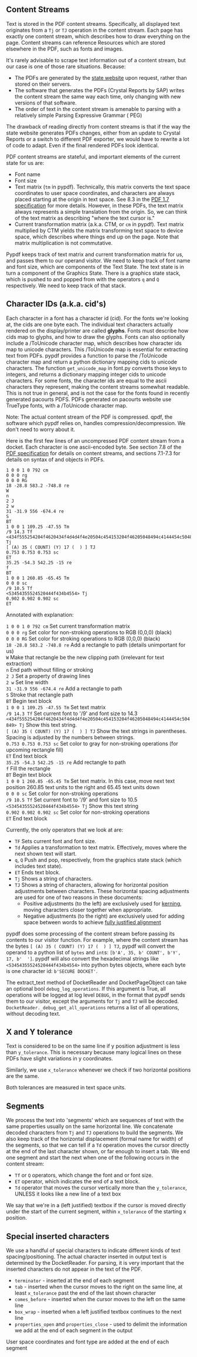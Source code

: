Content Streams
---
Text is stored in the PDF content streams. 
Specifically, all displayed text originates from a `Tj` or `TJ` operation in the content stream.
Each page has exactly one content stream, which describes how to draw everything on the page. 
Content streams can reference Resources which are stored elsewhere in the PDF, such as fonts and images.

It's rarely advisable to scrape text information out of a content stream, but our case is one of those rare situations.
Because:

- The PDFs are generated by the [state website] upon request, rather than stored on their servers.
- The software that generates the PDFs (Crystal Reports by SAP) writes the content stream the same way each time,
  only changing with new versions of that software.
- The order of text in the content stream is amenable to parsing with a relatively simple Parsing Expressive Grammar (
  PEG)

The drawback of reading directly from content streams is that if the way the state website generates PDFs changes,
either from an update to Crystal Reports or a switch to different PDF exporter, we would have to rewrite a lot of code
to adapt.
Even if the final rendered PDFs look identical.

[state website]: https://ujsportal.pacourts.us/CaseSearch

PDF content streams are stateful, and important elements of the current state for us are:

- Font name
- Font size
- Text matrix (`tm` in pypdf). Technically, this matrix converts the text space coordinates to user space coordinates,
  and characters are always placed starting at the origin in text space. See 8.3 in the [PDF 1.7 specification][PDF] for
  more details.
  However, in these PDFs, the text matrix always represents a simple translation from the origin. So, we can think of
  the text matrix as describing "where the text cursor is."
- Current transformation matrix (a.k.a. CTM, or `cm` in pypdf).
  Text matrix multiplied by CTM yields the matrix transforming text space to device space,
  which describes where things end up on the page. Note that matrix multiplication is not commutative.

Pypdf keeps track of text matrix and current transformation matrix for us, and passes them to our operand visitor.
We need to keep track of font name and font size, which are components of the Text State.
The text state is in turn a component of the Graphics State.
There is a graphics state stack, which is pushed to and popped from with the operators `q` and `Q` respectively.
We need to keep track of that stack.



Character IDs (a.k.a. cid's)
---
Each character in a font has a character id (cid). For the fonts we're looking at, the cids are one byte each.
The individual text characters actually rendered on the display/printer are called **glyphs**.
Fonts must describe how cids map to glyphs, and how to draw the glyphs. 
Fonts can also optionally include a /ToUnicode character map, which describes how character ids map to unicode characters.
This /ToUnicode map is essential for extracting text from PDFs. 
pypdf provides a function to parse the /ToUnicode character map and return a python dictionary mapping cids to unicode characters. 
The function `get_unicode_map` in font.py converts those keys to integers, and returns a dictionary mapping integer cids to unicode characters.
For some fonts, the character ids are equal to the ascii characters they represent, making the content streams somewhat readable.
This is not true in general, and is not the case for the fonts found in recently generated pacourts PDFS.
PDFs generated on pacourts website use TrueType fonts, with a /ToUnicode character map.

Note: The actual content stream of the PDF is compressed.
qpdf, the software which pypdf relies on, handles compression/decompression.
We don't need to worry about it.

Here is the first few lines of an uncompressed PDF content stream from a docket. Each character is one ascii-encoded
byte.
See section 7.8 of the [PDF specification][PDF] for details on content streams,
and sections 7.1-7.3 for details on syntax of and objects in PDFs.

```text
1 0 0 1 0 792 cm
0 0 0 rg
0 0 0 RG
18 -28.8 583.2 -748.8 re
W
n
2 J
2 w
31 -31.9 556 -674.4 re
S
BT
1 0 0 1 109.25 -47.55 Tm
/9 14.3 Tf
<434f555254204f4620434f4d4d4f4e20504c454153204f46205048494c4144454c504849> Tj
[ (A) 35 ( COUNT) (Y) 17 (  ) ] TJ
0.753 0.753 0.753 sc
ET
35.25 -54.3 542.25 -15 re
f
BT
1 0 0 1 260.85 -65.45 Tm
0 0 0 sc
/9 10.5 Tf
<53454355524520444f434b4554> Tj
0.902 0.902 0.902 sc
ET
```
Annotated with explanation:

`1 0 0 1 0 792 cm` Set current transformation matrix \
`0 0 0 rg` Set color for non-stroking operations to RGB (0,0,0) (black)\
`0 0 0 RG` Set color for stroking operations to RGB (0,0,0) (black)\
`18 -28.8 583.2 -748.8 re` Add a rectangle to path (details unimportant for us) \
`W` Make that rectangle be the new clipping path (irrelevant for text extraction)\
`n` End path without filling or stroking\
`2 J` Set a property of drawing lines\
`2 w` Set line width\
`31 -31.9 556 -674.4 re` Add a rectangle to path\
`S` Stroke that rectangle path\
`BT` Begin text block\
`1 0 0 1 109.25 -47.55 Tm` Set text matrix\
`/9 14.3 Tf` Set current font to '/9' and font size to 14.3\
`<434f555254204f4620434f4d4d4f4e20504c454153204f46205048494c4144454c504849> Tj` Show this text string.\
`[ (A) 35 ( COUNT) (Y) 17 (  ) ] TJ` Show the text strings in parentheses. Spacing is adjusted by the numbers between
strings.\
`0.753 0.753 0.753 sc` Set color to gray for non-stroking operations (for upcoming rectangle fill)\
`ET` End text block\
`35.25 -54.3 542.25 -15 re` Add rectangle to path\
`f` Fill the rectangle\
`BT` Begin text block\
`1 0 0 1 260.85 -65.45 Tm` Set text matrix. In this case, move next text position 260.85 text units to the right and
65.45 text units down\
`0 0 0 sc` Set color for non-stroking operations\
`/9 10.5 Tf` Set current font to '/9' and font size to 10.5\
`<53454355524520444f434b4554> Tj` Show this text string\
`0.902 0.902 0.902 sc` Set color for non-stroking operations\
`ET` End text block

Currently, the only operators that we look at are:
- `TF` Sets current font and font size.
- `Td` Applies a transformation to text matrix. Effectively, moves where the next shown text will start.
- `q`, `Q` Push and pop, respectively, from the graphics state stack (which includes text state).
- `ET` Ends text block.
- `Tj` Shows a string of characters.
- `TJ` Shows a string of characters, allowing for horizontal position adjustments between characters.
These horizontal spacing adjustments are used for one of two reasons in these documents: 
  - Positive adjustments (to the left) are exclusively used for [kerning], moving characters closer together when appropriate.
  - Negative adjustments (to the right) are exclusively used for adding space between words to achieve [fully justified alignment]

pypdf does some processing of the content stream before passing its contents to our visitor function. 
For example, where the content stream has the bytes `[ (A) 35 ( COUNT) (Y) 17 (  ) ] TJ`, 
pypdf will convert the operand to a python list of `bytes` and `int`s:
`[b'A', 35, b' COUNT', b'Y', 17, b'  ']`.
pypdf will also convert the hexadecimal strings like `<53454355524520444f434b4554>` into python bytes objects, where each byte is one character id:
`b'SECURE DOCKET'`.

The extract_text method of DocketReader and DocketPageObject can take an optional bool `debug_log_operations`.
If this argument is True, all operations will be logged at log level `DEBUG`, in the format that pypdf sends them to our visitor,
except the arguments for `Tj` and `TJ` will be decoded.
`DocketReader._debug_get_all_operations` returns a list of all operations, without decoding text.

X and Y tolerance
---
Text is considered to be on the same line if y position adjustment is less than `y_tolerance`.
This is necessary because many logical lines on these PDFs have slight variations in y coordinates.

Similarly, we use `x_tolerance` whenever we check if two horizontal positions are the same.

Both tolerances are measured in text space units.

Segments
---
We process the text into 'segments' which are sequences of text with the same properties usually on the same horizontal line.
We concatenate decoded characters from `Tj` and `TJ` operations to build the segments.
We also keep track of the horizontal displacement (formal name for width) of the segments, 
so that we can tell if a `Td` operation moves the cursor directly at the end of the last character shown, or far enough to insert a tab.
We end one segment and start the next when one of the following occurs in the content stream:
- `Tf` or `Q` operators, which change the font and or font size.
- `ET` operator, which indicates the end of a text block.
- `Td` operator that moves the cursor vertically more than the `y_tolerance`, UNLESS it looks like a new line of a text
  box

We say that we're in a (left justified) textbox if the cursor is moved directly under the start of the current segment,
within `x_tolerance` of the starting x position.

Special inserted characters
---
We use a handful of special characters to indicate different kinds of text spacing/positioning.
The actual character inserted in output text is determined by the DocketReader.
For parsing, it is very important that the inserted characters do not appear in the text of the PDF.

- `terminator` - inserted at the end of each segment
- `tab` - inserted when the cursor moves to the right on the same line, at least `x_tolerance` past the end of the last
  shown character
- `comes_before` - inserted when the cursor moves to the left on the same line
- `box_wrap` - inserted when a left justified textbox continues to the next line
- `properties_open` and `properties_close` - used to delimit the information we add at the end of each segment in the
  output

User space coordinates and font type are added at the end of each segment


[PDF]: https://opensource.adobe.com/dc-acrobat-sdk-docs/pdfstandards/PDF32000_2008.pdf
[kerning]: https://en.wikipedia.org/wiki/Kerning
[fully justified alignment]: https://en.wikipedia.org/wiki/Typographic_alignment#Justified